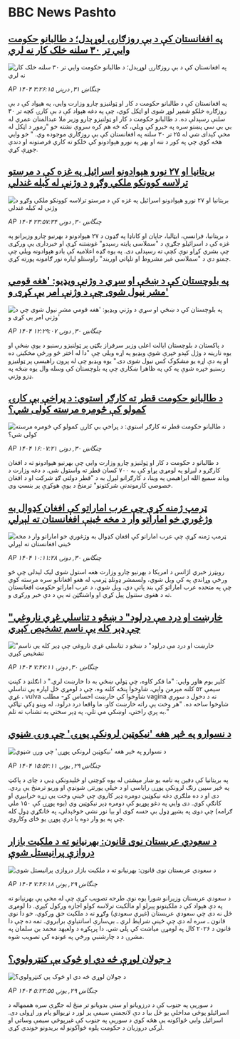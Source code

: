 # BBC News Pashto## [په افغانستان کې د بې روزګارۍ لوړېدل؛ د طالبانو حکومت وايي تر ۳۰ سلنه خلک کار نه لري](https://www.bbc.com/pashto/articles/crk6yvzvvk5o?at_campaign=githubrss)![په افغانستان کې د بې روزګارۍ لوړېدل؛ د طالبانو حکومت وايي تر ۳۰ سلنه خلک کار نه لري](https://ichef.bbci.co.uk/ace/ws/240/cpsprodpb/6440/live/00ac9830-66aa-11f0-89ea-4d6f9851f623.jpg)_AP ۱۴۰۴ چنگاښ ۳۱, درېنۍ ۳:۲۶:۱۵_په افغانستان کې د طالبانو حکومت د کار او ټولنیزو چارو وزارت وايي، په هېواد کې د بې روزګاره خلکو شمېر لوړ شوی او اټکل کوي، چې په دغه هېواد کې د بې کارۍ کچه تر ۳۰ سلنې رسېدلې ده. د طالبانو حکومت د کار او ټولنيزو چارو وزير ملا عبدالمنان عمري له بي بي سي پښتو سره په خبرو کې ويلي، که څه هم کره سروې نشته خو "زموږ د اټکل له مخې کېدای شي له ۲۵ تر ۳۰ سلنه په افغانستان کې بې روزګاري موجوده وي. " خو وايي هڅه کوي چې په کور د ننه او بهر په نورو هېوادونو کې خلکو ته کاري فرصتونه او دندې جوړې کړي.## [بريتانيا او ۲۷ نورو هېوادونو اسرائیل په غزه کې د مرستو ترلاسه کوونکو ملکي وګړو د وژنې له کبله غندلي](https://www.bbc.com/pashto/articles/clyxej1prmzo?at_campaign=githubrss)![بريتانيا او ۲۷ نورو هېوادونو اسرائیل په غزه کې د مرستو ترلاسه کوونکو ملکي وګړو د وژنې له کبله غندلي](https://ichef.bbci.co.uk/ace/ws/240/cpsprodpb/1654/live/1e8112d0-668e-11f0-89ea-4d6f9851f623.jpg)_AP ۱۴۰۴ چنگاښ ۳۰, دونۍ ۲۳:۵۷:۳۴_د بريتانیا، فرانسې، ايټاليا، جاپان او کاناډا په ګډون د ۲۷ هېوادونو د بهرنيو چارو وزيرانو په غزه کې د اسرائيلو جګړې د "سملاسي پايته رسېدو" غوښتنه کړې او خبرداری يې ورکړی چې بشري کړاو نوې کچې ته رسېدلی دی. په يوه ګډه اعلاميه کې يادو هېوادونه ويلي چې چمتو دي د "سملاسي غير مشروط او تلپاتي اوربند" راوستلو لپاره نور ګامونه پورته کړي.## [په بلوچستان کې د ښځې او سړي د وژنې ویډیو: 'هغه قومي مشر نیول شوی چې د وژنې امر یې کړی و'](https://www.bbc.com/pashto/articles/cp86gxv05m3o?at_campaign=githubrss)![په بلوچستان کې د ښځې او سړي د وژنې ویډیو: 'هغه قومي مشر نیول شوی چې د وژنې امر یې کړی و'](https://ichef.bbci.co.uk/ace/ws/240/cpsprodpb/0526/live/388d79d0-662e-11f0-8dbd-f3d32ebd3327.png)_AP ۱۴۰۴ چنگاښ ۳۰, دونۍ ۱۲:۲۹:۰۷_د پاکستان د بلوچستان ايالت اعلی وزير سرفراز بګټي پر ټولنيزو رسنيو د يوې ښځې او يوه نارينه د وژل کېدو خپرې شوې ويډيو په اړه ويلي چې "دا له اختر څو ورځې مخکينۍ ده او په دې اړه يو مشکوک کس نيول شوی دی." يوه ويډيو چې له پرون راهيسې پر ټولنيزو رسنيو خپره شوې په کې په ظاهرا ښکاري چې په بلوچستان کې وسله وال يوه ښځه په ډزو وژني.## [د طالبانو حکومت قطر ته کارګر استوي: د پراخې بې کارۍ کمولو کې څومره مرسته کولی شي؟](https://www.bbc.com/pashto/articles/c0j40dw0zp6o?at_campaign=githubrss)![د طالبانو حکومت قطر ته کارګر استوي: د پراخې بې کارۍ کمولو کې څومره مرسته کولی شي؟](https://ichef.bbci.co.uk/ace/ws/240/cpsprodpb/1588/live/16d6a6d0-6648-11f0-89ea-4d6f9851f623.jpg)_AP ۱۴۰۴ چنگاښ ۳۰, دونۍ ۱۶:۰۷:۲۱_د  طالبانو د حکومت د کار او ټولنیزو چارو وزارت وايي چې بهرنیو هېوادونو ته د افغان کارګرو د لیږلو په لومړي پړاو کې به ۷۰۰ کسان قطر ته واستول شي.
د دغه وزارت د ویاند سمیع الله ابراهیمي په وینا، د کارګرانو لېږل به د "قطر دولتي ګډ شرکت او د افغان خصوصي کارموندنې شرکتونو" ترمنځ د یوې هوکړې پر بنسټ وي.## [ټرمپ ژمنه کړې چې عرب اماراتو کې افغان کډوال به وژغوري خو اماراتو وار د مخه ځینې افغانستان ته لېږلي](https://www.bbc.com/pashto/articles/c1lj3dqqg99o?at_campaign=githubrss)![ټرمپ ژمنه کړې چې عرب اماراتو کې افغان کډوال به وژغوري خو اماراتو وار د مخه ځینې افغانستان ته لېږلي](https://ichef.bbci.co.uk/ace/ws/240/cpsprodpb/397d/live/0dcd8570-6613-11f0-88f4-9d5412e55539.jpg)_AP ۱۴۰۴ چنگاښ ۳۰, دونۍ ۱۰:۱۱:۲۸_رویټرز خبري اژانس د امریکا د بهرنیو چارو وزارت هغه استول شوی لیک لیدلی چې څو ورځې وړاندې په کې ویل شوي، ولسمشر ډونلډ ټرمپ له هغو افغانانو سره مرسته کوي چې په متحده عرب اماراتو کې بند پاتې دي. ویل شوي، د عرب اماراتو حکومت افغانستان ته د هغوی ستنول پيل کړي او واشنګټن ته یې د دې خبر ورکړی و.## ["خارښت او درد مې درلود" د ښځو د تناسلي غړي ناروغي چې ډېر کله یې ناسم تشخیص کېږي](https://www.bbc.com/pashto/articles/ckg3ne3ejelo?at_campaign=githubrss)!["خارښت او درد مې درلود" د ښځو د تناسلي غړي ناروغي چې ډېر کله یې ناسم تشخیص کېږي](https://ichef.bbci.co.uk/ace/ws/240/cpsprodpb/ccc2/live/c85059e0-51cd-11f0-b4be-8f7caf53b80c.jpg)_AP ۱۴۰۴ چنگاښ ۳۰, دونۍ ۷:۴۷:۱۱_کلیر بوم هاور وايي: "ما فکر کاوه، چې ټولې ښځې به دا خارښت لري."
د انګلنډ د کېنټ سیمې ۵۲ کلنه مېرمن وايي، شاوخوا پنځه کلنه وه، چې د لومړي ځل لپاره یې تناسلې غړي ، vulva شاوخوا کې خارښت احساس کړ- مطلب vagina  ته د دخول د سوري شاوخوا ساحه ده.
"هر وخت یې راته خارښت کاو، ما واقعا درد درلود، له وینو ډکې تڼاکې به پرې راختې، اوښکې مې تلې، په ډېر سختي به تشناب ته تلم."## [د نسوارو په څېر هغه 'نیکوټین لرونکې پوړۍ' چې ورۍ شڼوي](https://www.bbc.com/pashto/articles/cjrlxxzggp5o?at_campaign=githubrss)![د نسوارو په څېر هغه 'نیکوټین لرونکې پوړۍ' چې ورۍ شڼوي](https://ichef.bbci.co.uk/ace/ws/240/cpsprodpb/cc81/live/5f932100-6567-11f0-af20-030418be2ca5.png)_AP ۱۴۰۴ چنگاښ ۲۹, يونۍ ۱۵:۵۲:۱۱_په بریتانیا کې دفېن په نامه یو ښار مېشتی له یوه کوچني او ځلېدونکي ډبي د چای د پاکټ په څېر سپین رنګ لرونکې پوړۍ راباسي او د خپلې پورتنۍ شونډې او وریو ترمنځ یې ږدي.
دی او د ده ملګري دغه نیکوټین دومره ډېر کاروي چې ځینې وخت یې زړه خرابېږي او کانګې کوي. 
دی وايي په دغو پوړیو کې دومره ډېر نیکوټین وي (یوه پوړۍ کې ۱۵۰ ملي ګرامه) چې دوی په بشپړ ډول بې‌ حسه کوی او بیا نور نشی خوځېدلی، په ځانګړي ډول کله چې په یو وار دوه یا درې پوړۍ یو ځای وکاروي.## [د سعودي عربستان نوی قانون: بهرنیانو ته د ملکیت بازار دروازې پرانیستل شوې](https://www.bbc.com/pashto/articles/c1jw47jdjj7o?at_campaign=githubrss)![د سعودي عربستان نوی قانون: بهرنیانو ته د ملکیت بازار دروازې پرانیستل شوې](https://ichef.bbci.co.uk/ace/ws/240/cpsprodpb/5867/live/9afb3120-6539-11f0-89ea-4d6f9851f623.jpg)_AP ۱۴۰۴ چنگاښ ۲۹, يونۍ ۷:۴۶:۱۸_د سعودي عربستان وزیرانو شورا یوه نوې طرحه تصویب کړې چې له مخې یې بهرنیانو ته په دې هېواد کې د ملکیتونو پېرلو او مالکیت ترلاسه کولو اجازه ورکول کېږي. دا لومړی ځل نه دی چې سعودي عربستان (غیري سعودي) وګړو ته د ملکیت حق ورکوي، خو دا نوی قانون ـ سره له دې چې ځینې شرایط لري ـ بې‌سارې اسانتیاوې برابروي. تمه ده چې دا قانون د ۲۰۲۶ کال په لومړۍ میاشت کې پلی شي. دا پرېکړه د ولعیهد محمد بن سلمان په مشرۍ د د چارشنبې ورځې په غونډه کې تصویب شوه.## [د جولان لوړې څه دي او څوک يې کنټرولوي؟](https://www.bbc.com/pashto/articles/cx2kz4z7ne2o?at_campaign=githubrss)![د جولان لوړې څه دي او څوک يې کنټرولوي؟](https://ichef.bbci.co.uk/ace/ws/240/cpsprodpb/ec80/live/1bf38c70-b7be-11ef-a0cf-7bf220dc1294.jpg)_AP ۱۴۰۴ چنگاښ ۲۹, يونۍ ۵:۲۴:۵۵_د سوريې په جنوب کې د درزويانو او سني بدويانو تر منځ له جګړې سره هممهاله د اسرائيلو پوځي مداخلې يو ځل بيا د دې لانجمنې سيمې پر لور د نړيوالو پام ور اړولی دی. اسرائيل وايي ځواکونه يې هڅه کوي د سوريې په جنوب کې غيرپوځي سيمې وساتي او لږکي دروزيان د حکومت پلوه ځواکونو له بريدونو خوندي کړي.